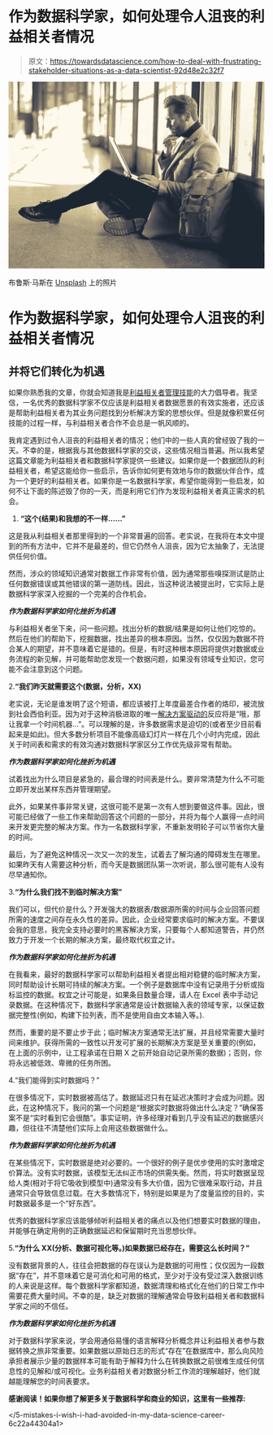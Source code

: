 # 作为数据科学家，如何处理令人沮丧的利益相关者情况

> 原文：<https://towardsdatascience.com/how-to-deal-with-frustrating-stakeholder-situations-as-a-data-scientist-92d48e2c32f7>

![](img/1ab7d082838af06f1ec47f14b16d693f.png)

布鲁斯·马斯在 [Unsplash](https://unsplash.com?utm_source=medium&utm_medium=referral) 上的照片

# 作为数据科学家，如何处理令人沮丧的利益相关者情况

## 并将它们转化为机遇

如果你熟悉我的文章，你就会知道我是[利益相关者管理技能](/top-qualities-hiring-managers-look-for-in-data-scientist-candidates-2e2cd52444c2)的大力倡导者。我坚信，一名优秀的数据科学家不仅应该是利益相关者数据愿景的有效实施者，还应该是帮助利益相关者为其业务问题找到分析解决方案的思想伙伴。但是就像积累任何技能的过程一样，与利益相关者合作不会总是一帆风顺的。

我肯定遇到过令人沮丧的利益相关者的情况；他们中的一些人真的曾经毁了我的一天。不幸的是，根据我与其他数据科学家的交谈，这些情况相当普遍。所以我希望这篇文章能为利益相关者和数据科学家提供一些建议。如果你是一个数据团队的利益相关者，希望这能给你一些启示，告诉你如何更有效地与你的数据伙伴合作，成为一个更好的利益相关者。如果你是一名数据科学家，希望你能得到一些启发，如何不让下面的陈述毁了你的一天，而是利用它们作为发现利益相关者真正需求的机会。

1.  **“这个(结果)和我想的不一样……”**

这是我从利益相关者那里得到的一个非常普遍的回答。老实说，在我将在本文中提到的所有方法中，它并不是最差的，但它仍然令人沮丧，因为它太抽象了，无法提供任何价值。

然而，涉众的领域知识通常对数据工作非常有价值，因为通常那些嗅探测试是防止任何数据错误或其他错误的第一道防线。因此，当这种说法被提出时，它实际上是数据科学家深入挖掘的一个完美的合作机会。

***作为数据科学家如何化挫折为机遇***

与利益相关者坐下来，问一些问题。找出分析的数据/结果是如何让他们吃惊的。然后在他们的帮助下，挖掘数据，找出差异的根本原因。当然，仅仅因为数据不符合某人的期望，并不意味着它是错的。但是，有时这种根本原因将提供对数据或业务流程的新见解，并可能帮助您发现一个数据问题，如果没有领域专业知识，您可能不会注意到这个问题。

2.**“我们昨天就需要这个(数据，分析，XX)**

老实说，无论是谁发明了这个短语，都应该被打上年度最差合作者的烙印，被流放到社会西伯利亚。因为对于这种消极进取的唯一[解决方案驱动的](/5-lessons-mckinsey-taught-me-that-will-make-you-a-better-data-scientist-66cd9cc16aba)反应将是“哦，那让我拿一个时间机器…”。可以理解的是，许多数据需求是迫切的(或者至少目前看起来是如此)。但大多数分析项目不能像高级幻灯片一样在几个小时内完成，因此关于时间表和需求的有效沟通对数据科学家区分工作优先级非常有帮助。

***作为数据科学家如何化挫折为机遇***

试着找出为什么项目是紧急的，最合理的时间表是什么。要非常清楚为什么不可能立即开发出某样东西并管理期望。

此外，如果某件事非常关键，这很可能不是第一次有人想到要做这件事。因此，很可能已经做了一些工作来帮助回答这个问题的一部分，并将为每个人赢得一点时间来开发更完整的解决方案。作为一名数据科学家，不重新发明轮子可以节省你大量的时间。

最后，为了避免这种情况一次又一次的发生，试着去了解沟通的障碍发生在哪里。如果昨天有人需要这种分析，而今天是数据团队第一次听说，那么很可能有人没有尽早通知你。

3.**“为什么我们找不到临时解决方案”**

我们可以，但代价是什么？开发强大的数据表/数据源所需的时间与企业回答问题所需的速度之间存在永久性的差异。因此，企业经常要求临时的解决方案。不要误会我的意思，我完全支持必要时的黑客解决方案，只要每个人都知道警告，并仍然致力于开发一个长期的解决方案，最终取代权宜之计。

***作为数据科学家如何化挫折为机遇***

在我看来，最好的数据科学家可以帮助利益相关者提出相对稳健的临时解决方案，同时帮助设计长期可持续的解决方案。一个例子是数据库中没有记录用于分析或指标监控的数据。权宜之计可能是，如果条目数量合理，请人在 Excel 表中手动记录数据。在这种情况下，数据科学家通常是设计数据输入表的领域专家，以保证数据完整性(例如，构建下拉列表，而不是使用自由文本输入等。).

然而，重要的是不要止步于此；临时解决方案通常无法扩展，并且经常需要大量时间来维护。获得所需的一致性以开发可扩展的长期解决方案是至关重要的(例如，在上面的示例中，让工程承诺在日期 X 之前开始自动记录所需的数据)；否则，你将永远被低效、卑微的任务所困。

4.“我们能得到实时数据吗？”

在很多情况下，实时数据被高估了。数据延迟只有在延迟决策时才会成为问题。因此，在这种情况下，我问的第一个问题是“根据实时数据将做出什么决定？”确保答案不是“实时看到它会很酷”。事实证明，许多经理对看到几乎没有延迟的数据感兴趣，但往往不清楚他们实际上会用这些数据做什么。

***作为数据科学家如何化挫折为机遇***

在某些情况下，实时数据是绝对必要的。一个很好的例子是优步使用的实时激增定价算法。没有实时数据，该模型无法纠正市场的供需失衡。然而，将实时数据呈现给人类(相对于将它吸收到模型中)通常没有多大价值，因为它很难采取行动，并且通常只会导致信息过载。在大多数情况下，特别是如果是为了度量监控的目的，实时数据最多是一个“好东西”。

优秀的数据科学家应该能够倾听利益相关者的痛点以及他们想要实时数据的理由，并能够在确定用例的正确数据延迟和保留期时充当思想伙伴。

5.**“为什么 XX(分析、数据可视化等。)如果数据已经存在，需要这么长时间？”**

没有数据背景的人，往往会把数据的存在误认为是数据的可用性；仅仅因为一段数据“存在”，并不意味着它是可消化和可用的格式，至少对于没有受过深入数据训练的人来说是这样。每个数据科学家都知道，数据清理和格式化在他们的日常工作中需要花费大量时间。不幸的是，缺乏对数据的理解通常会导致利益相关者和数据科学家之间的不信任。

***作为数据科学家如何化挫折为机遇***

对于数据科学家来说，学会用通俗易懂的语言解释分析概念并让利益相关者参与数据转换之旅非常重要。如果数据以原始日志的形式“存在”在数据库中，那么向风险承担者展示少量的数据样本可能有助于解释为什么在转换数据之前很难生成任何信息性的见解和/或可视化。业务利益相关者对数据分析工作流的理解越好，他们就越能理解您的时间表要求。

**感谢阅读！如果你想了解更多关于数据科学和商业的知识，这里有一些推荐:**

</top-qualities-hiring-managers-look-for-in-data-scientist-candidates-2e2cd52444c2>  </5-mistakes-i-wish-i-had-avoided-in-my-data-science-career-6c22a44304a1>  </how-to-pick-the-right-career-in-the-data-world-1cec8a084767> 